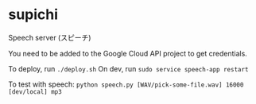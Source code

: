 # supichi
Speech server (スピーチ)

You need to be added to the Google Cloud API project to get credentials.

To deploy, run `./deploy.sh`
On dev, run `sudo service speech-app restart` 


To test with speech:
`python speech.py [WAV/pick-some-file.wav] 16000 [dev/local] mp3`
